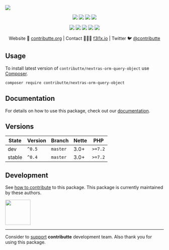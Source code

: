 ![](https://heatbadger.now.sh/github/readme/contributte/nextras-orm-query-object/)

<p align=center>
  <a href="https://github.com/contributte/nextras-orm-query-object/actions"><img src="https://badgen.net/github/checks/contributte/nextras-orm-query-object/master?cache=300"></a>
  <a href="https://coveralls.io/r/contributte/nextras-orm-query-object"><img src="https://badgen.net/coveralls/c/github/contributte/nextras-orm-query-object?cache=300"></a>
  <a href="https://packagist.org/packages/contributte/nextras-orm-query-object"><img src="https://badgen.net/packagist/dm/contributte/nextras-orm-query-object"></a>
  <a href="https://packagist.org/packages/contributte/nextras-orm-query-object"><img src="https://badgen.net/packagist/v/contributte/nextras-orm-query-object"></a>
</p>
<p align=center>
  <a href="https://packagist.org/packages/contributte/nextras-orm-query-object"><img src="https://badgen.net/packagist/php/contributte/nextras-orm-query-object"></a>
  <a href="https://github.com/contributte/nextras-orm-query-object"><img src="https://badgen.net/github/license/contributte/nextras-orm-query-object"></a>
  <a href="https://bit.ly/ctteg"><img src="https://badgen.net/badge/support/gitter/cyan"></a>
  <a href="https://bit.ly/cttfo"><img src="https://badgen.net/badge/support/forum/yellow"></a>
  <a href="https://contributte.org/partners.html"><img src="https://badgen.net/badge/sponsor/donations/F96854"></a>
</p>

<p align=center>
Website 🚀 <a href="https://contributte.org">contributte.org</a> | Contact 👨🏻‍💻 <a href="https://f3l1x.io">f3l1x.io</a> | Twitter 🐦 <a href="https://twitter.com/contributte">@contributte</a>
</p>

## Usage

To install latest version of `contributte/nextras-orm-query-object` use [Composer](https://getcomposer.org).

```bash
composer require contributte/nextras-orm-query-object
```

## Documentation

For details on how to use this package, check out our [documentation](.docs).

## Versions

| State       | Version | Branch   | Nette | PHP     |
|-------------|---------|----------|-------|---------|
| dev         | `^0.5`  | `master` | 3.0+  | `>=7.2` |
| stable      | `^0.4`  | `master` | 3.0+  | `>=7.2` |

## Development

See [how to contribute](https://contributte.org) to this package. This package is currently maintained by these authors.

<a href="https://github.com/f3l1x">
    <img width="80" height="80" src="https://avatars2.githubusercontent.com/u/538058?v=3&s=80">
</a>

-----

Consider to [support](https://contributte.org/partners) **contributte** development team.
Also thank you for using this package.
